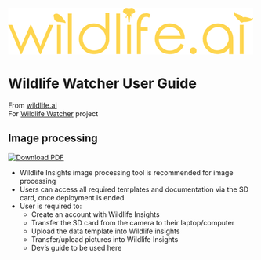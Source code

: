 ![Alt text](../../images/wildlife-ai-logo.png)

# Wildlife Watcher User Guide

From [wildlife.ai](https://wildlife.ai/)  
For [Wildlife Watcher](https://wildlife.ai/projects/wildlife-watcher/) project  

## Image processing

[![Download PDF](https://img.shields.io/badge/Download-PDF-blue)](../pdf/wildlife_watcher_user_guide_image_processing.pdf)

- Wildlife Insights image processing tool is recommended for image processing
- Users can access all required templates and documentation via the SD card, once deployment is ended
- User is required to:
  - Create an account with Wildlife Insights
  - Transfer the SD card from the camera to their laptop/computer
  - Upload the data template into Wildlife insights
  - Transfer/upload pictures into Wildlife Insights
  - Dev’s guide to be used here
  
